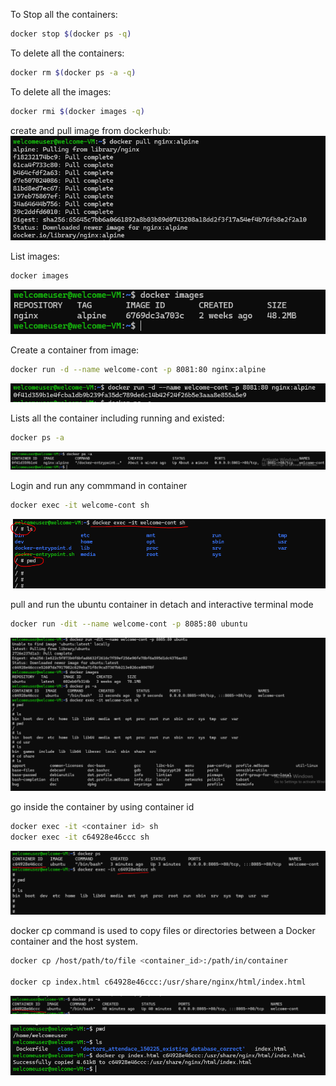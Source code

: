 To Stop all the containers: 
```bash
docker stop $(docker ps -q)
```
To delete all the containers: 
```bash
docker rm $(docker ps -a -q)
```
To delete all the images:
```bash
docker rmi $(docker images -q)
```
create and pull image from dockerhub:
![alt text](image-2.png)

List images:
```bash
docker images
```
![alt text](image-3.png)

Create a container from image:
```bash
docker run -d --name welcome-cont -p 8081:80 nginx:alpine 
```
![alt text](image-4.png)


Lists all the container including running and existed:
```bash
docker ps -a 
```

![alt text](image-5.png)


Login and run any commmand in container
```bash
docker exec -it welcome-cont sh 
```
![alt text](image-8.png)


pull and run the ubuntu container in detach and interactive terminal mode 
```bash
docker run -dit --name welcome-cont -p 8085:80 ubuntu 
```
![alt text](image-9.png)

go inside the container by using container id 
```bash
docker exec -it <container id> sh
docker exec -it c64928e46ccc sh
```
![alt text](image-10.png)

docker cp command is used to copy files or directories between a Docker container and the host system.
```bash
docker cp /host/path/to/file <container_id>:/path/in/container

docker cp index.html c64928e46ccc:/usr/share/nginx/html/index.html
```
![alt text](image-12.png)

![alt text](image-11.png)










